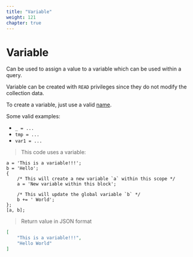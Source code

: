 ```yaml
---
title: "Variable"
weight: 121
chapter: true
---
```


# Variable

Can be used to assign a value to a variable which can be used within a query.

Variable can be created with `READ` privileges since they do not modify
the collection data.

To create a variable, just use a valid [name](../names).

Some valid examples:

- `_ = ...`
- `tmp = ...`
- `var1 = ...`

> This code uses a variable:

```thingsdb,json_response
a = 'This is a variable!!!';
b = 'Hello';
{
    /* This will create a new variable `a` within this scope */
    a = 'New variable within this block';

    /* This will update the global variable `b` */
    b += ' World';
};
[a, b];
```

> Return value in JSON format

```json
[
    "This is a variable!!!",
    "Hello World"
]
```
